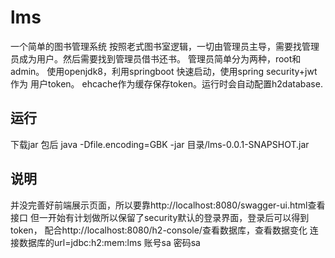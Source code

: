 # lms
一个简单的图书管理系统
按照老式图书室逻辑，一切由管理员主导，需要找管理员成为用户。然后需要找到管理员借书还书。
管理员简单分为两种，root和admin。
使用openjdk8，利用springboot 快速启动，使用spring security+jwt作为 用户token。
ehcache作为缓存保存token。运行时会自动配置h2database.

## 运行 
下载jar 包后
java -Dfile.encoding=GBK -jar 目录/lms-0.0.1-SNAPSHOT.jar

## 说明
并没完善好前端展示页面，所以要靠http://localhost:8080/swagger-ui.html查看接口
但一开始有计划做所以保留了security默认的登录界面，登录后可以得到token，
配合http://localhost:8080/h2-console/查看数据库，查看数据变化
连接数据库的url=jdbc:h2:mem:lms 账号sa 密码sa 
